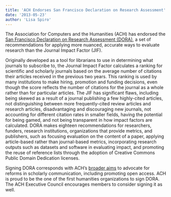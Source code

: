 ```yaml
---
title: 'ACH Endorses San Francisco Declaration on Research Assessment'
date: '2013-05-23'
author: 'Lisa Spiro'
---
```

The Association for Computers and the Humanities (ACH) has endorsed the [San Francisco Declaration on Research Assessment (DORA)](http://am.ascb.org/dora/), a set of recommendations for applying more nuanced, accurate ways to evaluate research than the Journal Impact Factor (JIF).  

Originally developed as a tool for librarians to use in determining what journals to subscribe to, the Journal Impact Factor calculates a ranking for scientific and scholarly journals based on the average number of citations their articles received in the previous two years. This ranking is used by many institutions to make hiring, promotion and funding decisions, even though the score reflects the number of citations for the journal as a whole rather than for particular articles. The JIF has significant flaws, including being skewed as a result of a journal publishing a few highly-cited articles, not distinguishing between more frequently-cited review articles and research articles, disadvantaging and discouraging new journals, not accounting for different citation rates in smaller fields, having the potential for being gamed, and not being transparent in how impact factors are calculated. DORA makes eighteen recommendations for researchers, funders, research institutions, organizations that provide metrics, and publishers, such as focusing evaluation on the content of a paper, applying article-based rather than journal-based metrics, incorporating research outputs such as datasets and software in evaluating impact, and promoting the reuse of reference lists through the adoption of Creative Commons Public Domain Dedication licenses.

Signing DORA corresponds with ACH’s [broader aims](http://ach.org/activities/advocacy) to advocate for reforms in scholarly communication, including promoting open access. ACH is proud to be the one of the first humanities organizations to sign DORA. The ACH Executive Council encourages members to consider signing it as well.